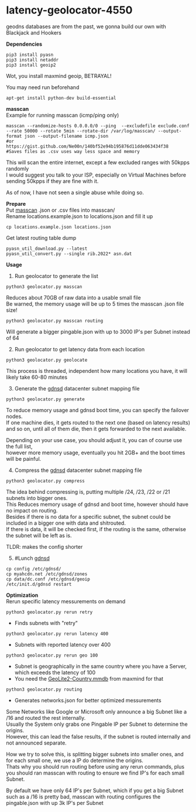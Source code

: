 # latency-geolocator-4550

geodns databases are from the past, we gonna build our own with Blackjack and Hookers

**Dependencies**<br />
```
pip3 install pyasn
pip3 install netaddr
pip3 install geoip2
```
Wot, you install maxmind geoip, BETRAYAL!

You may need run beforehand
```
apt-get install python-dev build-essential
```

**masscan**<br />
Example for running masscan (icmp/ping only)
```
masscan --randomize-hosts 0.0.0.0/0 --ping  --excludefile exclude.conf --rate 50000 --rotate 5min --rotate-dir /var/log/masscan/ --output-format json --output-filename icmp.json
#or
https://gist.github.com/Ne00n/140bf52e94b195876d11dde063434f38
#Saves files as .csv uses way less space and memory
```
This will scan the entire internet, except a few excluded ranges with 50kpps randomly<br />
I would suggest you talk to your ISP, especially on Virtual Machines before sending 50kpps if they are fine with it.

As of now, I have not seen a single abuse while doing so.

**Prepare**<br />
Put [masscan](https://github.com/robertdavidgraham/masscan) .json or .csv files into masscan/<br />
Rename locations.example.json to locations.json and fill it up<br />
```
cp locations.example.json locations.json
```
Get latest routing table dump
```
pyasn_util_download.py --latest
pyasn_util_convert.py --single rib.2022* asn.dat
```

**Usage**<br />
1. Run geolocator to generate the list<br />
```
python3 geolocator.py masscan
```
Reduces about 70GB of raw data into a usable small file<br />
Be warned, the memory usage will be up to 5 times the masscan .json file size!<br />

```
python3 geolocator.py masscan routing
```
Will generate a bigger pingable.json with up to 3000 IP's per Subnet instead of 64

2. Run geolocator to get latency data from each location
```
python3 geolocator.py geolocate
```
This process is threaded, independent how many locations you have, it will likely take 60-80 minutes<br />

3. Generate the [gdnsd](https://github.com/gdnsd/gdnsd) datacenter subnet mapping file
```
python3 geolocator.py generate
```
To reduce memory usage and gdnsd boot time, you can specify the failover nodes.<br>
If one machine dies, it gets routed to the next one (based on latency results) and so on, until all of them die, then it gets forwarded to the next available.<br>

Depending on your use case, you should adjust it, you can of course use the full list,<br>
however more memory usage, eventually you hit 2GB+ and the boot times will be painful.<br>

4. Compress the [gdnsd](https://github.com/gdnsd/gdnsd) datacenter subnet mapping file
```
python3 geolocator.py compress
```
The idea behind compressing is, putting multiple /24, /23, /22 or /21 subnets into bigger ones.<br>
This Reduces memory usage of gdnsd and boot time, however should have no impact on routing.<br>
Besides if there is no data for a specific subnet, the subnet could be included in a bigger one with data and shitrouted.<br>
If there is data, it will be checked first, if the routing is the same, otherwise the subnet will be left as is.<br>

TLDR: makes the config shorter<br>

5. #Lunch [gdnsd](https://github.com/gdnsd/gdnsd)
```
cp config /etc/gdnsd/
cp myahcdn.net /etc/gdnsd/zones
cp data/dc.conf /etc/gdnsd/geoip
/etc/init.d/gdnsd restart
```

**Optimization**<br />
Rerun specific latency messurements on demand
```
python3 geolocator.py rerun retry
```
- Finds subnets with "retry"
```
python3 geolocator.py rerun latency 400
```
- Subnets with reported latency over 400
```
python3 geolocator.py rerun geo 100
```
- Subnet is geographically in the same country where you have a Server, which exceeds the latency of 100<br />
- You need the [GeoLite2-Country.mmdb](https://dev.maxmind.com/geoip/geolite2-free-geolocation-data) from maxmind for that
```
python3 geolocator.py routing
```
- Generates networks.json for better optimized messurements<br>

Some Networks like Google or Microsoft only announce a big Subnet like a /16 and routed the rest internally.<br>
Usually the System only grabs one Pingable IP per Subnet to determine the origins.<br>
However, this can lead the false results, if the subnet is routed internally and not announced separate.<br>

How we try to solve this, is splitting bigger subnets into smaller ones, and for each small one, we use a IP do determine the origins.<br>
Thats why you should run routing before using any rerun commands, plus you should ran masscan with routing to ensure we find IP's for each small Subnet.<br>

By default we have only 64 IP's per Subnet, which if you get a big Subnet such as a /16 is pretty bad, masscan with routing configures the pingable.json with up 3k IP's per Subnet<br>